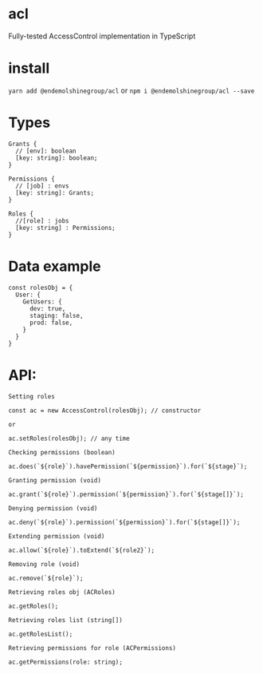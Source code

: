 # acl

Fully-tested AccessControl implementation in TypeScript

# install
`yarn add @endemolshinegroup/acl`
or
`npm i @endemolshinegroup/acl --save`

# Types
  ```
  Grants {
    // [env]: boolean
    [key: string]: boolean;
  }
  ```

  ```
  Permissions {
    // [job] : envs
    [key: string]: Grants;
  }
  ```

  ```
  Roles {
    //[role] : jobs
    [key: string] : Permissions;
  }
  ```

# Data example
```
const rolesObj = {
  User: {
    GetUsers: {
      dev: true,
      staging: false,
      prod: false,
    }
  }
}
```

# API:
`Setting roles`
```
const ac = new AccessControl(rolesObj); // constructor

or

ac.setRoles(rolesObj); // any time
```
`Checking permissions (boolean)`
```
ac.does(`${role}`).havePermission(`${permission}`).for(`${stage}`);
```
`Granting permission (void)`
```
ac.grant(`${role}`).permission(`${permission}`).for(`${stage[]}`);
```
`Denying permission (void)`
```
ac.deny(`${role}`).permission(`${permission}`).for(`${stage[]}`);
```
`Extending permission (void)`
```
ac.allow(`${role}`).toExtend(`${role2}`);
```
`Removing role (void)`
```
ac.remove(`${role}`);
```
`Retrieving roles obj (ACRoles)`
```
ac.getRoles();
```
`Retrieving roles list (string[])`
```
ac.getRolesList();
```
`Retrieving permissions for role (ACPermissions)`
```
ac.getPermissions(role: string);
```
